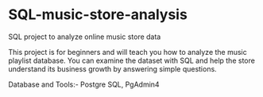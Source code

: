 # SQL-music-store-analysis
SQL project to analyze online music store data

This project is for beginners and will teach you how to analyze the music playlist database. You can examine the dataset with SQL and help the store understand its business growth by answering simple questions.

Database and Tools:- 
Postgre SQL,
PgAdmin4
